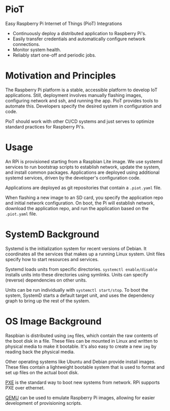 # PioT
Easy Raspberry Pi Internet of Things (PioT) Integrations

- Continuously deploy a distributed application to Raspberry Pi's.
- Easily transfer credentials and automatically configure network connections.
- Monitor system health.
- Reliably start one-off and periodic jobs.

# Motivation and Principles

The Raspberry Pi platform is a stable, accessible platform to develop IoT applications. Still, deployment involves manually flashing images, configuring network and ssh, and running the app. PioT provides tools to automate this. Developers specify the desired system in configuration and code.

PioT should work with other CI/CD systems and just serves to optimize standard practices for Raspberry Pi's.

# Usage

An RPi is provisioned starting from a Raspbian Lite image. We use systemd services to run bootstrap scripts to establish network, update the system, and install common packages. Applications are deployed using additional systemd services, driven by the developer's configuration code.

Applications are deployed as git repositories that contain a `.piot.yaml` file. 

When flashing a new image to an SD card, you specify the application repo and initial network configuration. On boot, the Pi will establish network, download the application repo, and run the application based on the `.piot.yaml` file.

# SystemD Background

Systemd is the initialization system for recent versions of Debian. It coordinates all the services that makes up a running Linux system. Unit files specify how to start resources and services. 

Systemd loads units from specific directories. `systemctl enable/disable` installs units into these directories using symlinks. Units can specify (reverse) dependencies on other units.

Units can be run individually with `systemctl start/stop`. To boot the system, SystemD starts a default target unit, and uses the dependency graph to bring up the rest of the system.

# OS Image Background

Raspbian is distributed using `img` files, which contain the raw contents of the boot disk in a file. These files can be mounted in Linux and written to physical media to make it bootable. It's also easy to create a new `img` by reading back the physical media.

Other operating systems like Ubuntu and Debian provide install images. These files contain a lightweight bootable system that is used to format and set up files on the actual boot disk.

[PXE](https://wiki.debian.org/PXEBootInstall) is the standard way to boot new systems from network. RPi supports PXE over ethernet.

[QEMU](https://azeria-labs.com/emulate-raspberry-pi-with-qemu/) can be used to emulate Raspberry Pi images, allowing for easier development of provisioning scripts.

